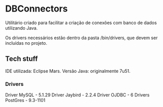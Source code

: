 # DBConnectors

Utilitário criado para facilitar a criação de conexões com banco de dados utilizando Java.

Os drivers necessários estão dentro da pasta /bin/drivers, que devem ser incluídas no projeto.

## Tech stuff

IDE utilizada: Eclipse Mars.
Versão Java: originalmente 7u51.

### Drivers
Driver MySQL - 5.1.29
Driver Jaybird - 2.2.4
Driver OJDBC - 6
Drivers PostGres - 9.3-1101
